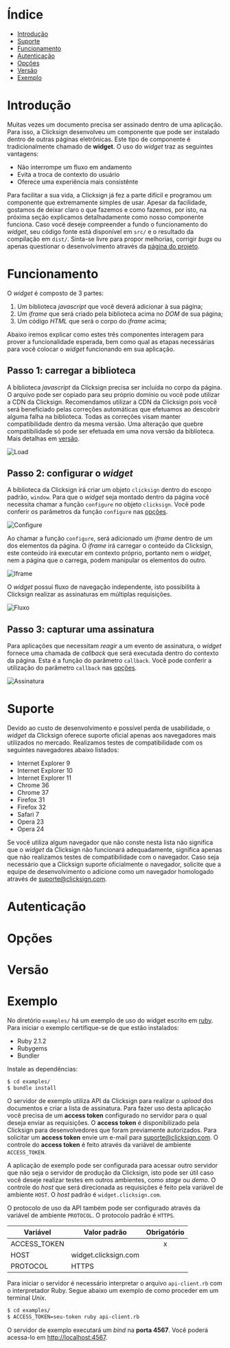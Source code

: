 # Índice

- [Introdução](#introducao)
- [Suporte](#suporte)
- [Funcionamento](#funcionamento)
- [Autenticação](#autenticacao)
- [Opções](#opcoes)
- [Versão](#versao)
- [Exemplo](#exemplo)

# <a name="introducao"></a>Introdução

Muitas vezes um documento precisa ser assinado dentro de uma aplicação.  Para
isso, a Clicksign desenvolveu um componente que pode ser instalado dentro de
outras páginas eletrônicas.  Este tipo de componente é tradicionalmente chamado
de **widget**.  O uso do _widget_ traz as seguintes vantagens:

- Não interrompe um fluxo em andamento
- Evita a troca de contexto do usuário
- Oferece uma experiência mais consistênte

Para facilitar a sua vida, a Clicksign já fez a parte difícil e programou um
componente que extremamente simples de usar.  Apesar da facilidade, gostamos de
deixar claro o que fazemos e como fazemos, por isto, na próxima seção explicamos
detalhadamente como nosso componente funciona.  Caso você deseje compreender a
fundo o funcionamento do _widget_, seu código fonte está disponível em
```src/``` e o resultado da compilação em ```dist/```.  Sinta-se livre para
propor melhorias, corrigir _bugs_ ou apenas questionar o desenvolvimento através
da [página do projeto](https://github.com/clicksign/widget).

# <a name="funcionamento"></a>Funcionamento

O _widget_ é composto de 3 partes:

1. Um biblioteca _javascript_ que você deverá adicionar à sua página;
2. Um _iframe_ que será criado pela biblioteca acima no _DOM_ de sua página;
3. Um código _HTML_ que será o corpo do _iframe_ acima;

Abaixo iremos explicar como estes três componentes interagem para prover a
funcionalidade esperada, bem como qual as etapas necessárias para você colocar o
_widget_ funcionando em sua aplicação.

## Passo 1: carregar a biblioteca

A biblioteca _javascript_ da Clicksign precisa ser incluída no corpo da página.
O arquivo pode ser copiado para seu próprio domínio ou você pode utilizar a CDN
da Clicksign.  Recomendamos utilizar a CDN da Clicksign pois você será
beneficiado pelas correções automáticas que efetuamos ao descobrir alguma falha
na biblioteca.  Todas as correções visam manter compatibilidade dentro da mesma
versão.  Uma alteração que quebre compatibilidade só pode ser efetuada em uma
nova versão da biblioteca.  Mais detalhas em [versão](#versao).

![Load](https://github.com/clicksign/widget/blob/master/images/flow-1.png)

## Passo 2: configurar o _widget_

A biblioteca da Clicksign irá criar um objeto `clicksign` dentro do escopo
padrão, `window`.  Para que o _widget_ seja montado dentro da página você
necessita chamar a função `configure` no objeto `clicksign`.  Você pode conferir
os parâmetros da função `configure` nas [opções](#opcoes).

![Configure](https://github.com/clicksign/widget/blob/master/images/flow-2.png)

Ao chamar a função `configure`, será adicionado um _iframe_ dentro de um dos
elementos da página.  O _iframe_ irá carregar o conteúdo da Clicksign, este
conteúdo irá executar em contexto próprio, portanto nem o _widget_, nem a página
que o carrega, podem manipular os elementos do outro.

![Iframe](https://github.com/clicksign/widget/blob/master/images/flow-3.png)

O _widget_ possui fluxo de navegação independente, isto possibilita à Clicksign
realizar as assinaturas em múltiplas requisições.

![Fluxo](https://github.com/clicksign/widget/blob/master/images/flow-4.png)

## Passo 3: capturar uma assinatura

Para aplicações que necessitam _reagir_ a um evento de assinatura, o _widget_
fornece uma chamada de _callback_ que será executada dentro do contexto da
página.  Esta é a função do parâmetro `callback`.  Você pode conferir a
utilização do parâmetro `callback` nas [opções](#opcoes).

![Assinatura](https://github.com/clicksign/widget/blob/master/images/flow-5.png)

# <a name="suporte"></a>Suporte

Devido ao custo de desenvolvimento e possível perda de usabilidade, o _widget_
da Clicksign oferece suporte oficial apenas aos navegadores mais utilizados no
mercado.  Realizamos testes de compatibilidade com os seguintes navegadores
abaixo listados:

- Internet Explorer 9
- Internet Explorer 10 
- Internet Explorer 11
- Chrome 36
- Chrome 37
- Firefox 31
- Firefox 32
- Safari 7
- Opera 23
- Opera 24

Se você utiliza algum navegador que não conste nesta lista não significa que o
_widget_ da Clicksign não funcionará adequadamente, significa apenas que não
realizamos testes de compatibilidade com o navegador.  Caso seja necessário que
a Clicksign suporte oficialmente o navegador, solicite que a equipe de
desenvolvimento o adicione como um navegador homologado através de
suporte@clicksign.com.

# <a name="autenticacao"></a>Autenticação
# <a name="opcoes"></a>Opções
# <a name="versao"></a>Versão

# <a name="exemplo"></a>Exemplo

No diretório ```examples/``` há um exemplo de uso do widget escrito em
[ruby](ruby-lang.org).  Para iniciar o exemplo certifique-se de que estão
instalados:

- Ruby 2.1.2
- Rubygems
- Bundler

Instale as dependências:

```bash
$ cd examples/
$ bundle install
```

O servidor de exemplo utiliza API da Clicksign para realizar o _upload_ dos
documentos e criar a lista de assinatura.  Para fazer uso desta aplicação você
precisa de um **access token** configurado no servidor para o qual deseja enviar
as requisições.  O **access token** é disponibilizado pela Clicksign para
desenvolvedores que foram previamente autorizados.  Para solicitar um **access
token** envie um e-mail para suporte@clicksign.com. O controle do **access
token** é feito através da variável de ambiente ```ACCESS_TOKEN```.

A aplicação de exemplo pode ser configurada para acessar outro servidor que não
seja o servidor de produção da Clicksign, isto pode ser útil caso você deseje
realizar testes em outros ambientes, como _stage_ ou _demo_.  O controle do
_host_ que será direcionada as requisições é feito pela variável de ambiente
```HOST```.  O _host_ padrão é ```widget.clicksign.com```.

O protocolo de uso da API também pode ser configurado através da variável de
ambiente ```PROTOCOL```.  O protocolo padrão é ```HTTPS```.

|Variável    |Valor padrão        |Obrigatório|
|------------|--------------------|:---------:|
|ACCESS_TOKEN|                    |x          |
|HOST        |widget.clicksign.com|           |
|PROTOCOL    |HTTPS               |           |

Para iniciar o servidor é necessário interpretar o arquivo ```api-client.rb```
com o interpretador Ruby.  Segue abaixo um exemplo de como proceder em um
terminal _Unix_.

```bash
$ cd examples/
$ ACCESS_TOKEN=seu-token ruby api-client.rb
```

O servidor de exemplo executará um _bind_ na **porta 4567**.  Você poderá
acessa-lo em [http://localhost:4567](http://localhost:4567).
